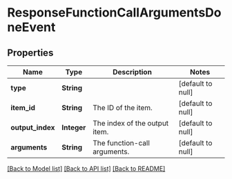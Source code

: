 # ResponseFunctionCallArgumentsDoneEvent
## Properties

| Name | Type | Description | Notes |
|------------ | ------------- | ------------- | -------------|
| **type** | **String** |  | [default to null] |
| **item\_id** | **String** | The ID of the item. | [default to null] |
| **output\_index** | **Integer** | The index of the output item. | [default to null] |
| **arguments** | **String** | The function-call arguments. | [default to null] |

[[Back to Model list]](../README.md#documentation-for-models) [[Back to API list]](../README.md#documentation-for-api-endpoints) [[Back to README]](../README.md)


